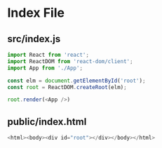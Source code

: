 # Index File

## src/index.js
```javascript
import React from 'react';
import ReactDOM from 'react-dom/client';
import App from './App';

const elm = document.getElementById('root');
const root = ReactDOM.createRoot(elm);

root.render(<App />)
```

## public/index.html
```javascript
<html><body><div id="root"></div></body></html>
```
